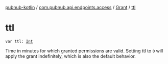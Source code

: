 [pubnub-kotlin](../../index.md) / [com.pubnub.api.endpoints.access](../index.md) / [Grant](index.md) / [ttl](./ttl.md)

# ttl

`var ttl: `[`Int`](https://kotlinlang.org/api/latest/jvm/stdlib/kotlin/-int/index.html)

Time in minutes for which granted permissions are valid.
Setting ttl to `0` will apply the grant indefinitely, which is also the default behavior.

